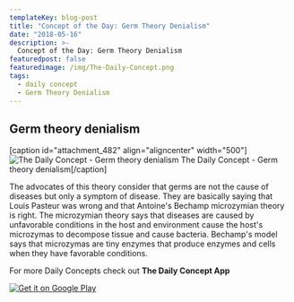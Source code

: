 ```yaml
---
templateKey: blog-post
title: "Concept of the Day: Germ Theory Denialism"
date: "2018-05-16"
description: >-
  Concept of the Day: Germ Theory Denialism
featuredpost: false
featuredimage: /img/The-Daily-Concept.png
tags:
  - daily concept
  - Germ Theory Denialism
---
```


## Germ theory denialism

\[caption id="attachment\_482" align="aligncenter" width="500"\]![The Daily Concept - Germ theory denialism](https://stefantesoi.com/wp-content/uploads/2018/05/The-Daily-Concept-1.png) The Daily Concept - Germ theory denialism\[/caption\]

The advocates of this theory consider that germs are not the cause of diseases but only a symptom of disease. They are basically saying that Louis Pasteur was wrong and that Antoine's Bechamp microzymian theory is right. The microzymian theory says that diseases are caused by unfavorable conditions in the host and environment cause the host's microzymas to decompose tissue and cause bacteria. Bechamp's model says that microzymas are tiny enzymes that produce enzymes and cells when they have favorable conditions.

For more Daily Concepts check out **The Daily Concept App**

[![Get it on Google Play](https://play.google.com/intl/en_us/badges/images/generic/en_badge_web_generic.png)](https://play.google.com/store/apps/details?id=com.conceptaday&pcampaignid=MKT-Other-global-all-co-prtnr-py-PartBadge-Mar2515-1)
